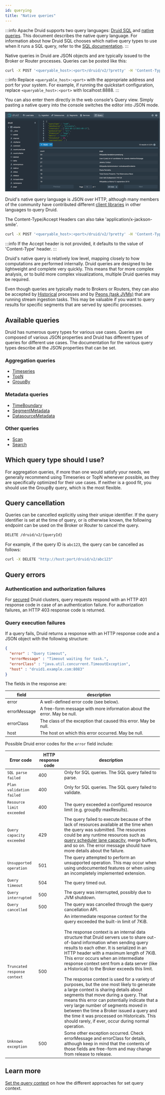 ```yaml
---
id: querying
title: "Native queries"
---
```


<!--
  ~ Licensed to the Apache Software Foundation (ASF) under one
  ~ or more contributor license agreements.  See the NOTICE file
  ~ distributed with this work for additional information
  ~ regarding copyright ownership.  The ASF licenses this file
  ~ to you under the Apache License, Version 2.0 (the
  ~ "License"); you may not use this file except in compliance
  ~ with the License.  You may obtain a copy of the License at
  ~
  ~   http://www.apache.org/licenses/LICENSE-2.0
  ~
  ~ Unless required by applicable law or agreed to in writing,
  ~ software distributed under the License is distributed on an
  ~ "AS IS" BASIS, WITHOUT WARRANTIES OR CONDITIONS OF ANY
  ~ KIND, either express or implied.  See the License for the
  ~ specific language governing permissions and limitations
  ~ under the License.
  -->


:::info
 Apache Druid supports two query languages: [Druid SQL](sql.md) and [native queries](querying.md).
 This document describes the
 native query language. For information about how Druid SQL chooses which native query types to use when
 it runs a SQL query, refer to the [SQL documentation](sql-translation.md#query-types).
:::

Native queries in Druid are JSON objects and are typically issued to the Broker or Router processes. Queries can be
posted like this:

```bash
curl -X POST '<queryable_host>:<port>/druid/v2/?pretty' -H 'Content-Type:application/json' -H 'Accept:application/json' -d @<query_json_file>
```

:::info
 Replace `<queryable_host>:<port>` with the appropriate address and port for your system. For example, if running the quickstart configuration, replace `<queryable_host>:<port>` with localhost:8888.
:::

You can also enter them directly in the web console's Query view. Simply pasting a native query into the console switches the editor into JSON mode.

![Native query](../assets/native-queries-01.png "Native query")

Druid's native query language is JSON over HTTP, although many members of the community have contributed different
[client libraries](https://druid.apache.org/libraries.html) in other languages to query Druid.

The Content-Type/Accept Headers can also take 'application/x-jackson-smile'.

```bash
curl -X POST '<queryable_host>:<port>/druid/v2/?pretty' -H 'Content-Type:application/json' -H 'Accept:application/x-jackson-smile' -d @<query_json_file>
```

:::info
 If the Accept header is not provided, it defaults to the value of 'Content-Type' header.
:::

Druid's native query is relatively low level, mapping closely to how computations are performed internally. Druid queries
are designed to be lightweight and complete very quickly. This means that for more complex analysis, or to build
more complex visualizations, multiple Druid queries may be required.

Even though queries are typically made to Brokers or Routers, they can also be accepted by
[Historical](../design/historical.md) processes and by [Peons (task JVMs)](../design/peons.md) that are running
stream ingestion tasks. This may be valuable if you want to query results for specific segments that are served by
specific processes.

## Available queries

Druid has numerous query types for various use cases. Queries are composed of various JSON properties and Druid has different types of queries for different use cases. The documentation for the various query types describe all the JSON properties that can be set.

### Aggregation queries

* [Timeseries](../querying/timeseriesquery.md)
* [TopN](../querying/topnquery.md)
* [GroupBy](../querying/groupbyquery.md)

### Metadata queries

* [TimeBoundary](../querying/timeboundaryquery.md)
* [SegmentMetadata](../querying/segmentmetadataquery.md)
* [DatasourceMetadata](../querying/datasourcemetadataquery.md)

### Other queries

* [Scan](../querying/scan-query.md)
* [Search](../querying/searchquery.md)

## Which query type should I use?

For aggregation queries, if more than one would satisfy your needs, we generally recommend using Timeseries or TopN
whenever possible, as they are specifically optimized for their use cases. If neither is a good fit, you should use
the GroupBy query, which is the most flexible.

## Query cancellation

Queries can be cancelled explicitly using their unique identifier.  If the
query identifier is set at the time of query, or is otherwise known, the following
endpoint can be used on the Broker or Router to cancel the query.

```sh
DELETE /druid/v2/{queryId}
```

For example, if the query ID is `abc123`, the query can be cancelled as follows:

```sh
curl -X DELETE "http://host:port/druid/v2/abc123"
```

## Query errors

### Authentication and authorization failures

For [secured](../operations/auth.md) Druid clusters, query requests respond with an HTTP 401 response code in case of an authentication failure. For authorization failures, an HTTP 403 response code is returned. 

### Query execution failures

If a query fails, Druid returns a response with an HTTP response code and a JSON object with the following structure:

```json
{
  "error" : "Query timeout",
  "errorMessage" : "Timeout waiting for task.",
  "errorClass" : "java.util.concurrent.TimeoutException",
  "host" : "druid1.example.com:8083"
}
```

The fields in the response are:

|field|description|
|-----|-----------|
|error|A well-defined error code (see below).|
|errorMessage|A free-form message with more information about the error. May be null.|
|errorClass|The class of the exception that caused this error. May be null.|
|host|The host on which this error occurred. May be null.|

Possible Druid error codes for the `error` field include:

|Error code|HTTP response code|description|
|----|-----------|-----------|
|`SQL parse failed`|400|Only for SQL queries. The SQL query failed to parse.|
|`Plan validation failed`|400|Only for SQL queries. The SQL query failed to validate.|
|`Resource limit exceeded`|400|The query exceeded a configured resource limit (e.g. groupBy maxResults).|
|`Query capacity exceeded`|429|The query failed to execute because of the lack of resources available at the time when the query was submitted. The resources could be any runtime resources such as [query scheduler lane capacity](../configuration/index.md#query-prioritization-and-laning), merge buffers, and so on. The error message should have more details about the failure.|
|`Unsupported operation`|501|The query attempted to perform an unsupported operation. This may occur when using undocumented features or when using an incompletely implemented extension.|
|`Query timeout`|504|The query timed out.|
|`Query interrupted`|500|The query was interrupted, possibly due to JVM shutdown.|
|`Query cancelled`|500|The query was cancelled through the query cancellation API.|
|`Truncated response context`|500|An intermediate response context for the query exceeded the built-in limit of 7KiB.<br/><br/>The response context is an internal data structure that Druid servers use to share out-of-band information when sending query results to each other. It is serialized in an HTTP header with a maximum length of 7KiB. This error occurs when an intermediate response context sent from a data server (like a Historical) to the Broker exceeds this limit.<br/><br/>The response context is used for a variety of purposes, but the one most likely to generate a large context is sharing details about segments that move during a query. That means this error can potentially indicate that a very large number of segments moved in between the time a Broker issued a query and the time it was processed on Historicals. This should rarely, if ever, occur during normal operation.|
|`Unknown exception`|500|Some other exception occurred. Check errorMessage and errorClass for details, although keep in mind that the contents of those fields are free-form and may change from release to release.|

## Learn more
[Set the query context](./set-query-context.md) on how the different approaches for set query context.
